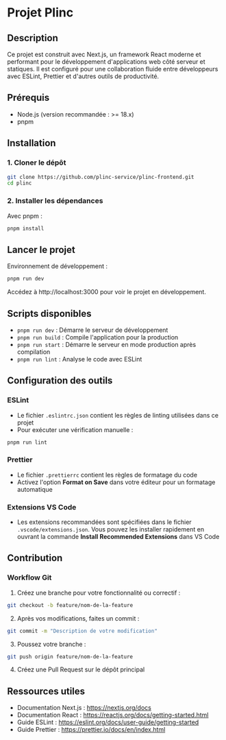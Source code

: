 # Projet Plinc

## Description

Ce projet est construit avec Next.js, un framework React moderne et performant pour le développement d'applications web côté serveur et statiques. Il est configuré pour une collaboration fluide entre développeurs avec ESLint, Prettier et d'autres outils de productivité.

## Prérequis

- Node.js (version recommandée : >= 18.x)
- pnpm

## Installation

### 1. Cloner le dépôt

```bash
git clone https://github.com/plinc-service/plinc-frontend.git
cd plinc
```

### 2. Installer les dépendances

Avec pnpm :

```bash
pnpm install
```

## Lancer le projet

Environnement de développement :

```bash
pnpm run dev
```

Accédez à http://localhost:3000 pour voir le projet en développement.

## Scripts disponibles

- `pnpm run dev` : Démarre le serveur de développement
- `pnpm run build` : Compile l'application pour la production
- `pnpm run start` : Démarre le serveur en mode production après compilation
- `pnpm run lint` : Analyse le code avec ESLint

## Configuration des outils

### ESLint

- Le fichier `.eslintrc.json` contient les règles de linting utilisées dans ce projet
- Pour exécuter une vérification manuelle :

```bash
pnpm run lint
```

### Prettier

- Le fichier `.prettierrc` contient les règles de formatage du code
- Activez l'option **Format on Save** dans votre éditeur pour un formatage automatique

### Extensions VS Code

- Les extensions recommandées sont spécifiées dans le fichier `.vscode/extensions.json`. Vous pouvez les installer rapidement en ouvrant la commande **Install Recommended Extensions** dans VS Code

## Contribution

### Workflow Git

1. Créez une branche pour votre fonctionnalité ou correctif :

```bash
git checkout -b feature/nom-de-la-feature
```

2. Après vos modifications, faites un commit :

```bash
git commit -m "Description de votre modification"
```

3. Poussez votre branche :

```bash
git push origin feature/nom-de-la-feature
```

4. Créez une Pull Request sur le dépôt principal

## Ressources utiles

- Documentation Next.js : https://nextjs.org/docs
- Documentation React : https://reactjs.org/docs/getting-started.html
- Guide ESLint : https://eslint.org/docs/user-guide/getting-started
- Guide Prettier : https://prettier.io/docs/en/index.html
